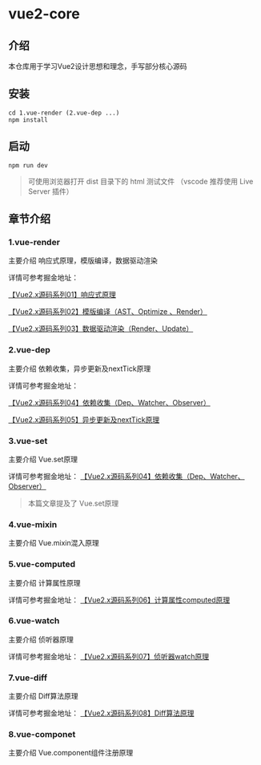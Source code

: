 # vue2-core

## 介绍
本仓库用于学习Vue2设计思想和理念，手写部分核心源码
## 安装
```
cd 1.vue-render (2.vue-dep ...)
npm install
```
## 启动
```
npm run dev
```
>可使用浏览器打开 dist 目录下的 html 测试文件 （vscode 推荐使用 Live Server 插件）

## 章节介绍
### 1.vue-render
主要介绍 响应式原理，模版编译，数据驱动渲染

详情可参考掘金地址：

[【Vue2.x源码系列01】响应式原理](https://juejin.cn/post/7205141492264566845)
  
[【Vue2.x源码系列02】模版编译（AST、Optimize 、Render）](https://juejin.cn/post/7208112485763907642)

[【Vue2.x源码系列03】数据驱动渲染（Render、Update）](https://juejin.cn/post/7208907027842007096)

### 2.vue-dep
主要介绍 依赖收集，异步更新及nextTick原理

详情可参考掘金地址：

[【Vue2.x源码系列04】依赖收集（Dep、Watcher、Observer）](https://juejin.cn/post/7213672268152324151)

[【Vue2.x源码系列05】异步更新及nextTick原理](https://juejin.cn/post/7215568891125022778)

### 3.vue-set
主要介绍 Vue.set原理

详情可参考掘金地址：
[【Vue2.x源码系列04】依赖收集（Dep、Watcher、Observer）](https://juejin.cn/post/7213672268152324151)
>本篇文章提及了 Vue.set原理

### 4.vue-mixin
主要介绍 Vue.mixin混入原理

### 5.vue-computed
主要介绍 计算属性原理

详情可参考掘金地址：
[【Vue2.x源码系列06】计算属性computed原理](https://juejin.cn/post/7220020535299539002)

### 6.vue-watch
主要介绍 侦听器原理

详情可参考掘金地址：
[【Vue2.x源码系列07】侦听器watch原理](https://juejin.cn/post/7220035506989514809)

### 7.vue-diff
主要介绍 Diff算法原理

详情可参考掘金地址：
[【Vue2.x源码系列08】Diff算法原理](https://juejin.cn/post/7233324859932803128)

### 8.vue-componet
主要介绍 Vue.component组件注册原理

